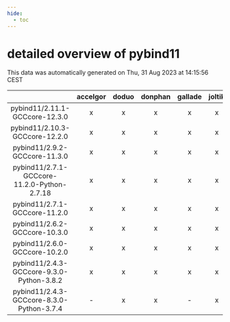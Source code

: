 ```yaml
---
hide:
  - toc
---
```


detailed overview of pybind11
=============================


This data was automatically generated on Thu, 31 Aug 2023 at 14:15:56 CEST  

| |accelgor|doduo|donphan|gallade|joltik|skitty|swalot|victini|
| :---: | :---: | :---: | :---: | :---: | :---: | :---: | :---: | :---: |
|pybind11/2.11.1-GCCcore-12.3.0|x|x|x|x|x|x|x|x|
|pybind11/2.10.3-GCCcore-12.2.0|x|x|x|x|x|x|x|x|
|pybind11/2.9.2-GCCcore-11.3.0|x|x|x|x|x|x|x|x|
|pybind11/2.7.1-GCCcore-11.2.0-Python-2.7.18|x|x|x|x|x|x|x|x|
|pybind11/2.7.1-GCCcore-11.2.0|x|x|x|x|x|x|x|x|
|pybind11/2.6.2-GCCcore-10.3.0|x|x|x|x|x|x|x|x|
|pybind11/2.6.0-GCCcore-10.2.0|x|x|x|x|x|x|x|x|
|pybind11/2.4.3-GCCcore-9.3.0-Python-3.8.2|x|x|x|x|x|x|x|x|
|pybind11/2.4.3-GCCcore-8.3.0-Python-3.7.4|-|x|x|-|x|x|x|x|
